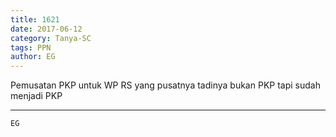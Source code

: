 ```yaml
---
title: 1621
date: 2017-06-12
category: Tanya-SC
tags: PPN
author: EG
---
```


Pemusatan PKP untuk WP RS yang pusatnya tadinya bukan PKP tapi sudah menjadi PKP

---



`EG`
